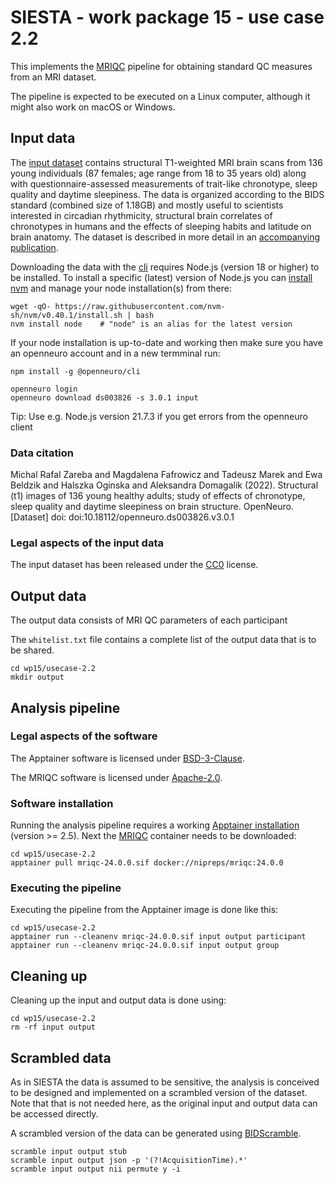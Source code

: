 # SIESTA - work package 15 - use case 2.2

This implements the [MRIQC](https://mriqc.readthedocs.io/en/latest/) pipeline for obtaining standard QC measures from an MRI dataset.

The pipeline is expected to be executed on a Linux computer, although it might also work on macOS or Windows.

## Input data

The [input dataset](https://doi.org/10.18112/openneuro.ds003826.v3.0.1) contains structural T1-weighted MRI brain scans from 136 young individuals (87 females; age range from 18 to 35 years old) along with questionnaire-assessed measurements of trait-like chronotype, sleep quality and daytime sleepiness. The data is organized according to the BIDS standard (combined size of 1.18GB) and mostly useful to scientists interested in circadian rhythmicity, structural brain correlates of chronotypes in humans and the effects of sleeping habits and latitude on brain anatomy. The dataset is described in more detail in an [accompanying publication](https://doi.org/10.1080/09291016.2021.1990501).

Downloading the data with the [cli](https://docs.openneuro.org/packages/openneuro-cli.html) requires Node.js (version 18 or higher) to be installed. To install a specific (latest) version of Node.js you can [install nvm](https://github.com/nvm-sh/nvm?tab=readme-ov-file#installing-and-updating) and manage your node installation(s) from there:

```console
wget -qO- https://raw.githubusercontent.com/nvm-sh/nvm/v0.40.1/install.sh | bash
nvm install node    # "node" is an alias for the latest version
```

If your node installation is up-to-date and working then make sure you have an openneuro account and in a new termminal run:

```console
npm install -g @openneuro/cli

openneuro login
openneuro download ds003826 -s 3.0.1 input
```

Tip: Use e.g. Node.js version 21.7.3 if you get errors from the openneuro client

### Data citation

Michal Rafal Zareba and Magdalena Fafrowicz and Tadeusz Marek and Ewa Beldzik and Halszka Oginska and Aleksandra Domagalik (2022). Structural (t1) images of 136 young healthy adults; study of effects of chronotype, sleep quality and daytime sleepiness on brain structure. OpenNeuro. [Dataset] doi: doi:10.18112/openneuro.ds003826.v3.0.1

### Legal aspects of the input data

The input dataset has been released under the [CC0](https://spdx.org/licenses/CC0-1.0.html) license.

## Output data

The output data consists of MRI QC parameters of each participant

The `whitelist.txt` file contains a complete list of the output data that is to be shared. 

```console
cd wp15/usecase-2.2
mkdir output
```

## Analysis pipeline

### Legal aspects of the software

The Apptainer software is licensed under [BSD-3-Clause](https://apptainer.org/docs/admin/main/license.html).

The MRIQC software is licensed under [Apache-2.0](https://spdx.org/licenses/Apache-2.0.html).

### Software installation

Running the analysis pipeline requires a working [Apptainer installation](https://apptainer.org/docs/admin/main/installation.html#installation-on-linux) (version >= 2.5). Next the [MRIQC](https://mriqc.readthedocs.io/en/latest/) container needs to be downloaded:

```console
cd wp15/usecase-2.2
apptainer pull mriqc-24.0.0.sif docker://nipreps/mriqc:24.0.0
```

### Executing the pipeline

Executing the pipeline from the Apptainer image is done like this:

```console
cd wp15/usecase-2.2
apptainer run --cleanenv mriqc-24.0.0.sif input output participant
apptainer run --cleanenv mriqc-24.0.0.sif input output group
```

## Cleaning up

Cleaning up the input and output data is done using:

```console
cd wp15/usecase-2.2
rm -rf input output
```

## Scrambled data

As in SIESTA the data is assumed to be sensitive, the analysis is conceived to be designed and implemented on a scrambled version of the dataset. Note that that is not needed here, as the original input and output data can be accessed directly. 

 A scrambled version of the data can be generated using [BIDScramble](https://github.com/SIESTA-eu/wp15/tree/main/BIDScramble).

```console
scramble input output stub
scramble input output json -p '(?!AcquisitionTime).*'
scramble input output nii permute y -i
```
